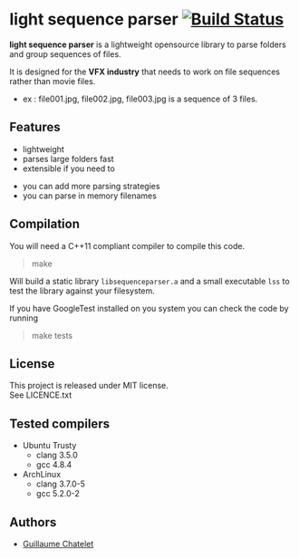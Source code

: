light sequence parser [![Build Status](https://travis-ci.org/gchatelet/light_sequence_parser.svg?branch=master)](https://travis-ci.org/gchatelet/light_sequence_parser)
=====================

**light sequence parser** is a lightweight opensource library to parse folders and group sequences of files.

It is designed for the **VFX industry** that needs to work on file sequences rather than movie files.

* ex : file001.jpg, file002.jpg, file003.jpg is a sequence of 3 files.



Features
--------

* lightweight
* parses large folders fast
* extensible if you need to
 - you can add more parsing strategies
 - you can parse in memory filenames 


Compilation
-----------

You will need a C++11 compliant compiler to compile this code.

> make

Will build a static library `libsequenceparser.a` and a small executable `lss` to test the library against your filesystem.

If you have GoogleTest installed on you system you can check the code by running
> make tests

License
-------

This project is released under MIT license.  
See LICENCE.txt

Tested compilers
----------------

* Ubuntu Trusty
  * clang 3.5.0
  * gcc 4.8.4
* ArchLinux
  * clang 3.7.0-5
  * gcc 5.2.0-2

Authors
-------

- [Guillaume Chatelet](mailto:chatelet.guillaume@gmail.com)

